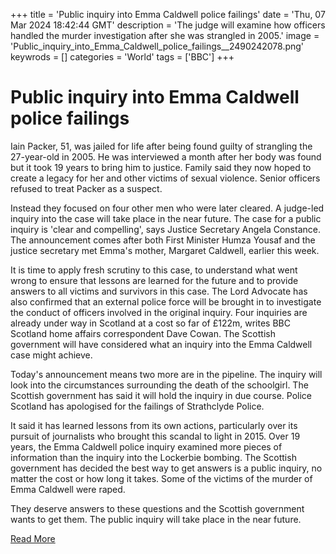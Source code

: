 +++
title = 'Public inquiry into Emma Caldwell police failings'
date = 'Thu, 07 Mar 2024 18:42:44 GMT'
description = 'The judge will examine how officers handled the murder investigation after she was strangled in 2005.'
image = 'Public_inquiry_into_Emma_Caldwell_police_failings__2490242078.png'
keywrods =  []
categories = 'World'
tags = ['BBC']
+++

# Public inquiry into Emma Caldwell police failings

Iain Packer, 51, was jailed for life after being found guilty of strangling the 27-year-old in 2005.
He was interviewed a month after her body was found but it took 19 years to bring him to justice.
Family said they now hoped to create a legacy for her and other victims of sexual violence.
Senior officers refused to treat Packer as a suspect.

Instead they focused on four other men who were later cleared.
A judge-led inquiry into the case will take place in the near future.
The case for a public inquiry is 'clear and compelling', says Justice Secretary Angela Constance.
The announcement comes after both First Minister Humza Yousaf and the justice secretary met Emma<bb>'s mother, Margaret Caldwell, earlier this week.

It is time to apply fresh scrutiny to this case, to understand what went wrong to ensure that lessons are learned for the future and to provide answers to all victims and survivors in this case.
The Lord Advocate has also confirmed that an external police force will be brought in to investigate the conduct of officers involved in the original inquiry.
Four inquiries are already under way in Scotland at a cost so far of £122m, writes BBC Scotland home affairs correspondent Dave Cowan.
The Scottish government will have considered what an inquiry into the Emma Caldwell case might achieve.

Today<bb>'s announcement means two more are in the pipeline.
The inquiry will look into the circumstances surrounding the death of the schoolgirl.
The Scottish government has said it will hold the inquiry in due course.
Police Scotland has apologised for the failings of Strathclyde Police.

It said it has learned lessons from its own actions, particularly over its pursuit of journalists who brought this scandal to light in 2015.
Over 19 years, the Emma Caldwell police inquiry examined more pieces of information than the inquiry into the Lockerbie bombing.
The Scottish government has decided the best way to get answers is a public inquiry, no matter the cost or how long it takes.
Some of the victims of the murder of Emma Caldwell were raped.

They deserve answers to these questions and the Scottish government wants to get them.
The public inquiry will take place in the near future.


[Read More](https://www.bbc.co.uk/news/uk-scotland-glasgow-west-68504679)
